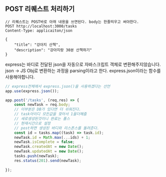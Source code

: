 ## POST 리퀘스트 처리하기
```http
// 리퀘스트는 POST바로 아래 내용을 쓰면된다. body는 한줄띄우고 써야한다.
POST http://localhost:3000/tasks
Content-Type: applicaiton/json

{
	"title": "강아지 산책",
	"description": "강아지랑 30분 산책하기"
}
```
express는 바디로 전달된 json을 자동으로 자바스크립트 객체로 변환해주지않습니다.
json -> JS Obj로 변환하는 과정을 parsing이라고 한다.
express.json이라는 함수를 사용해야합니다.
```js
// express전체에서 express.json()을 사용하겠다는 선언
app.use(express.json());

app.post('/tasks', (req,res) => {
	const newTask = req.body;
	// 이부분은 DB가 있다면 더 쉬워진다.
	// task아이디 모든값을 찾아서 1을더해줌
	// 새로생성된것이니 완료는 폴스
	// 현재시간으로 설정
	// post하면 생성된 바디와 리스폰스를 돌려준다.
	const id = tasks.map((task) => task.id);
	newTask.id = Math.max(...ids) + 1;
	newTask.isComplete = false;
	newTask.createdAt = new Date();
	newTask.updatedAt = new Date();
	tasks.push(newTask);
	res.status(201).send(newTask);
	
});
```

